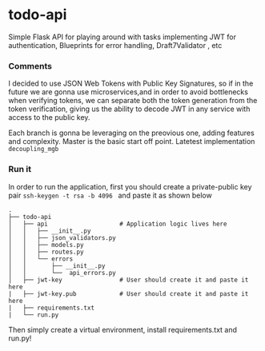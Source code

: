 # todo-api
Simple Flask API for playing around with tasks implementing JWT for authentication, Blueprints for error handling, Draft7Validator , etc

### Comments
I decided to use JSON Web Tokens with Public Key Signatures, so if in the future we are gonna use microservices,and in order to avoid bottlenecks when verifying tokens, we can separate both the token generation from the token verification, giving us the ability to decode JWT in any service with access to the public key.

Each branch is gonna be leveraging on the preovious one, adding features and complexity. Master is the basic start off point. Latetest implementation ``decoupling_mgb``

### Run it 

In order to run the application, first you should create a private-public key pair ``ssh-keygen -t rsa -b 4096 `` and paste it as shown below

```
.
├── todo-api
│   ├── api                    # Application logic lives here          
│   │   ├── __init__.py
│   │   ├── json_validators.py
│   │   ├── models.py
│   │   ├── routes.py
│   │   └── errors             
│   │       ├── __init__.py 
│   │       └──  api_errors.py
│   ├── jwt-key                # User should create it and paste it here 
|   ├── jwt-key.pub            # User should create it and paste it here
|   ├── requirements.txt
|   └── run.py
```

Then simply create a virtual environment, install requirements.txt and run.py!
